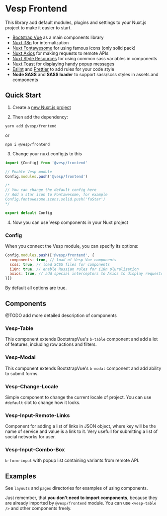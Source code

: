 # Vesp Frontend

This library add default modules, plugins and settings to your Nuxt.js project to make it easier to start.

- [Bootstrap Vue](https://bootstrap-vue.org) as a main components library
- [Nuxt i18n](https://i18n.nuxtjs.org) for internalization
- [Nuxt Fontawesome](https://github.com/nuxt-community/fontawesome-module) for using famous icons (only solid pack)
- [Nuxt Axios](https://axios.nuxtjs.org) for making requests to remote APIs
- [Nuxt Style Resources](https://github.com/nuxt-community/style-resources-module) for using common sass variables in components
- [Nuxt Toast](https://www.npmjs.com/package/%40nuxtjs/toast) for displaying handy popup messages
- [Eslint](https://eslint.org) and [Prettier](https://prettier.io) to add rules for your code style
- **Node SASS** and **SASS loader** to support sass/scss styles in assets and components

## Quick Start

1. Create a [new Nuxt.js project](https://nuxtjs.org/docs/2.x/get-started/installation)

2. Then add the dependency:
```npm
yarn add @vesp/frontend
```
or
```npm
npm i @vesp/frontend
```

3. Change your nuxt.config.js to this
```js
import {Config} from '@vesp/frontend'

// Enable Vesp module
Config.modules.push('@vesp/frontend')

/*
// You can change the default config here
// Add a star icon to Fontawesome, for example
Config.fontawesome.icons.solid.push('faStar')
*/

export default Config
```

4. Now you can use Vesp components in your Nuxt project

### Config
When you connect the Vesp module, you can specify its options:
```js
Config.modules.push(['@vesp/frontend', {
  components: true, // load of Vesp Vue components
  scss: true, // load SCSS files for components
  i18n: true, // enable Russian rules for i18n pluralization
  axios: true, // add special interceptors to Axios to display requests errors
}])
```
By default all options are true.

## Components
@TODO add more detailed description of components

### Vesp-Table
This component extends BootstrapVue's `b-table` component and add a lot of features, including row actions and filters. 

### Vesp-Modal
This component extends BootstrapVue's `b-modal` component and add ability to submit forms.

### Vesp-Change-Locale
Simple component to change the current locale of project. 
You can use `#default` slot to change how it looks.

### Vesp-Input-Remote-Links
Component for adding a list of links in JSON object, where key will be the name of service and value is a link to it.
Very usefull for submitting a list of social networks for user.

### Vesp-Input-Combo-Box
`b-form-input` with popup list containing variants from remote API.

## Examples

See `layouts` and `pages` directories for examples of using components.

Just remember, that **you don't need to import components**, because they are already imported by `@vesp/frontend` module.
You can use `<vesp-table />` and other components freely.
